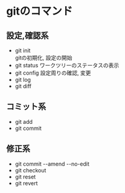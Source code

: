 # gitのコマンド

## 設定,確認系
- git init<br>
  gitの初期化, 設定の開始
- git status
  ワークツリーのステータスの表示
- git config
  設定周りの確認, 変更
- git log
- git diff

## コミット系
- git add 
- git commit

## 修正系
- git commit --amend --no-edit
- git checkout
- git reset
- git revert
    
